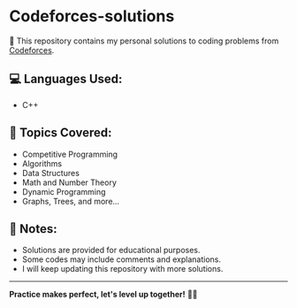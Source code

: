 # Codeforces-solutions

🚀 This repository contains my personal solutions to coding problems from [Codeforces](https://codeforces.com/).

## 💻 Languages Used:
- C++

## 🎯 Topics Covered:
- Competitive Programming
- Algorithms
- Data Structures
- Math and Number Theory
- Dynamic Programming
- Graphs, Trees, and more...

## 📌 Notes:
- Solutions are provided for educational purposes.
- Some codes may include comments and explanations.
- I will keep updating this repository with more solutions.

---

**Practice makes perfect, let's level up together!** 💪🚀
